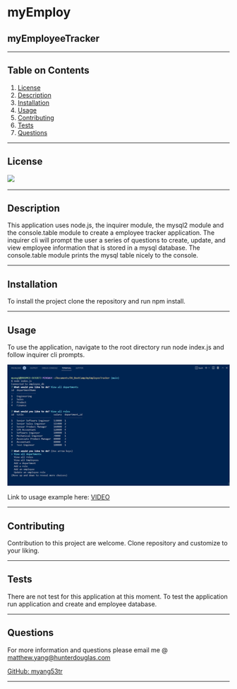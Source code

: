 # myEmploy
  ## myEmployeeTracker
  ___
  ## Table on Contents

  1. [License](#License)
  2. [Description](#Description)
  3. [Installation](#Installation)
  4. [Usage](#Usage)
  5. [Contributing](#Contributing)
  6. [Tests](#Tests)
  7. [Questions](#Questions)
  ___
  ## License
  [![](https://img.shields.io/badge/license-GNU%20GPLv3-blue)](https://choosealicense.com/licenses/gpl-2.0/)
  ___
  ## Description
  This application uses node.js, the inquirer module, the mysql2 module and the console.table module to create a employee tracker application. The inquirer cli will prompt the user a series of questions to create, update, and view employee information that is stored in a mysql database. The console.table module prints the mysql table nicely to the console. 
  ___
  ## Installation
  To install the project clone the repository and run npm install.
  ___
  ## Usage
  To use the application, navigate to the root directory run node index.js and follow inquirer cli prompts.

  ![Quick Glace - CLI](./assets/CLI_img.PNG)

  Link to usage example here: [VIDEO](https://drive.google.com/file/d/1buKSWFK6h33Vvby3BiXHFJwvYebi3UgE/view)
  ___
  ## Contributing
  Contribution to this project are welcome. Clone repository and customize to your liking.
  ___
  ## Tests
  There are not test for this application at this moment. To test the application run application and create and employee database.
  ___
  ## Questions
  For more information and questions please email me @ matthew.yang@hunterdouglas.com 

  [GitHub: myang53tr](https://github.com/myang5t3r)
  ___
  